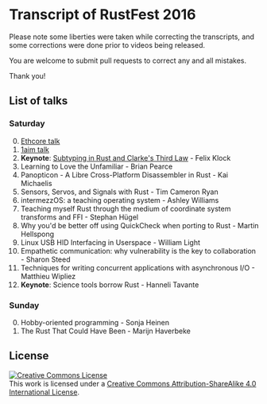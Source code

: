 # Transcript of RustFest 2016

Please note some liberties were taken while correcting the transcripts, and some corrections were done prior to videos being released.

You are welcome to submit pull requests to correct any and all mistakes.

Thank you!

## List of talks

### Saturday
0. [Ethcore talk](talks/01-ethcore.md)
0. [1aim talk](talks/02-1aim.md)
0. **Keynote**: [Subtyping in Rust and Clarke's Third Law](talks/03-felix-klock.md) - Felix Klock
0. Learning to Love the Unfamiliar - Brian Pearce
0. Panopticon - A Libre Cross-Platform Disassembler in Rust - Kai Michaelis
0. Sensors, Servos, and Signals with Rust - Tim Cameron Ryan
0. intermezzOS: a teaching operating system - Ashley Williams
0. Teaching myself Rust through the medium of coordinate system transforms and FFI - Stephan Hügel
0. Why you'd be better off using QuickCheck when porting to Rust - Martin Hellspong
0. Linux USB HID Interfacing in Userspace - William Light
0. Empathetic communication: why vulnerability is the key to collaboration - Sharon Steed
0. Techniques for writing concurrent applications with asynchronous I/O - Matthieu Wipliez
0. **Keynote**: Science tools borrow Rust - Hanneli Tavante

### Sunday
0. Hobby-oriented programming - Sonja Heinen
0. The Rust That Could Have Been - Marijn Haverbeke

## License
<a rel="license" href="http://creativecommons.org/licenses/by-sa/4.0/"><img alt="Creative Commons License" style="border-width:0" src="https://i.creativecommons.org/l/by-sa/4.0/80x15.png" /></a><br />This work is licensed under a <a rel="license" href="http://creativecommons.org/licenses/by-sa/4.0/">Creative Commons Attribution-ShareAlike 4.0 International License</a>.

